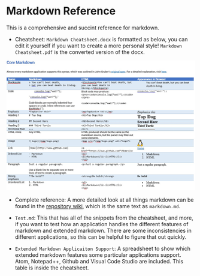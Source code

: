 # Markdown Reference

This is a comprehensive and succint reference for markdown. 

- Cheatsheet: `Markdown Cheatsheet.docx` is formatted as below, you can edit it yourself if you want to create a more personal style! `Markdown Cheatsheet.pdf` is the converted version of the docx.

![cheatsheet page 1](img/screenshot.jpg)


- Complete reference: A more detailed look at all things markdown can be found in the [repository wiki](https://github.com/robole/markdown-cheatsheet/wiki), which is the same text as `markdown.md`. 


- `Test.md`: This that has all of the snippets from the cheatsheet, and more, if you want to test how an application handles the different features of markdown and extended markdown. There are some inconsistencies in different applications, so this can be helpful to figure that out quickly.

- `Extended Markdown Applicaiton Support`: A spreadsheet to show which extended markdown features some particular applications support. Atom, Notepad++, Github and Visual Code Studio are included. This table is inside the cheatsheet.